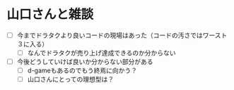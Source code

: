 # 山口さんと雑談
- [ ] 今までドラタクより良いコードの現場はあった（コードの汚さではワースト３に入る）
  - [ ] なんでドラタクが売り上げ達成できるのか分からない
- [ ] 今後どうしていけば良いか分からない部分がある
  - [ ] d-gameもあるのでもう終焉に向かう？
  - [ ] 山口さんにとっての理想型は？
